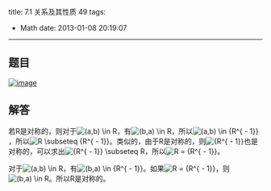 title: 7.1 关系及其性质 49
tags:
  - Math
date: 2013-01-08 20:19:07
---

## 题目

[![image](http://freewind.me/wp-content/uploads/2013/01/image_thumb159.png "image")](http://freewind.me/wp-content/uploads/2013/01/image157.png)

## 解答

若R是对称的，则对于![(a,b) \in R](http://chart.apis.google.com/chart?cht=tx&amp;chs=1x0&amp;chf=bg,s,FFFFFF00&amp;chco=000000&amp;chl=%28a%2Cb%29%20%5Cin%20R)，有![(b,a) \in R](http://chart.apis.google.com/chart?cht=tx&amp;chs=1x0&amp;chf=bg,s,FFFFFF00&amp;chco=000000&amp;chl=%28b%2Ca%29%20%5Cin%20R)，所以![(a,b) \in {R^{ - 1}}](http://chart.apis.google.com/chart?cht=tx&amp;chs=1x0&amp;chf=bg,s,FFFFFF00&amp;chco=000000&amp;chl=%28a%2Cb%29%20%5Cin%20%7BR%5E%7B%20-%201%7D%7D)，所以![R \subseteq {R^{ - 1}}](http://chart.apis.google.com/chart?cht=tx&amp;chs=1x0&amp;chf=bg,s,FFFFFF00&amp;chco=000000&amp;chl=R%20%5Csubseteq%20%7BR%5E%7B%20-%201%7D%7D)。类似的，由于R是对称的，则![{R^{ - 1}}](http://chart.apis.google.com/chart?cht=tx&amp;chs=1x0&amp;chf=bg,s,FFFFFF00&amp;chco=000000&amp;chl=%7BR%5E%7B%20-%201%7D%7D)也是对称的，可以求出![{R^{ - 1}} \subseteq R](http://chart.apis.google.com/chart?cht=tx&amp;chs=1x0&amp;chf=bg,s,FFFFFF00&amp;chco=000000&amp;chl=%7BR%5E%7B%20-%201%7D%7D%20%5Csubseteq%20R)，所以![R = {R^{ - 1}}](http://chart.apis.google.com/chart?cht=tx&amp;chs=1x0&amp;chf=bg,s,FFFFFF00&amp;chco=000000&amp;chl=R%20%3D%20%7BR%5E%7B%20-%201%7D%7D)。

对于![(a,b) \in R](http://chart.apis.google.com/chart?cht=tx&amp;chs=1x0&amp;chf=bg,s,FFFFFF00&amp;chco=000000&amp;chl=%28a%2Cb%29%20%5Cin%20R)，有![(b,a) \in {R^{ - 1}}](http://chart.apis.google.com/chart?cht=tx&amp;chs=1x0&amp;chf=bg,s,FFFFFF00&amp;chco=000000&amp;chl=%28b%2Ca%29%20%5Cin%20%7BR%5E%7B%20-%201%7D%7D)。如果![R = {R^{ - 1}}](http://chart.apis.google.com/chart?cht=tx&amp;chs=1x0&amp;chf=bg,s,FFFFFF00&amp;chco=000000&amp;chl=R%20%3D%20%7BR%5E%7B%20-%201%7D%7D)，则![(b,a) \in R](http://chart.apis.google.com/chart?cht=tx&amp;chs=1x0&amp;chf=bg,s,FFFFFF00&amp;chco=000000&amp;chl=%28b%2Ca%29%20%5Cin%20R)。所以R是对称的。